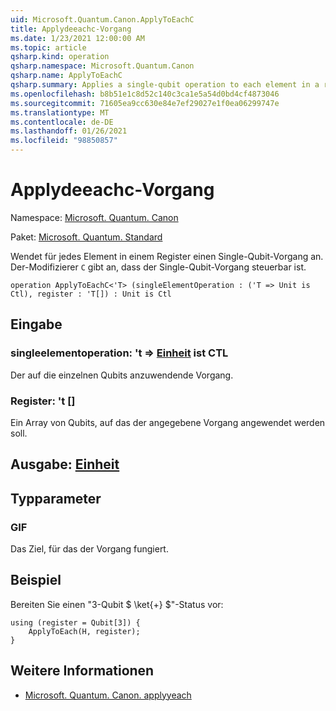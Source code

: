 ```yaml
---
uid: Microsoft.Quantum.Canon.ApplyToEachC
title: Applydeeachc-Vorgang
ms.date: 1/23/2021 12:00:00 AM
ms.topic: article
qsharp.kind: operation
qsharp.namespace: Microsoft.Quantum.Canon
qsharp.name: ApplyToEachC
qsharp.summary: Applies a single-qubit operation to each element in a register. The modifier `C` indicates that the single-qubit operation is controllable.
ms.openlocfilehash: b8b51e1c8d52c140c3ca1e5a54d0bd4cf4873046
ms.sourcegitcommit: 71605ea9cc630e84e7ef29027e1f0ea06299747e
ms.translationtype: MT
ms.contentlocale: de-DE
ms.lasthandoff: 01/26/2021
ms.locfileid: "98850857"
---
```

# <a name="applytoeachc-operation"></a>Applydeeachc-Vorgang

Namespace: [Microsoft. Quantum. Canon](xref:Microsoft.Quantum.Canon)

Paket: [Microsoft. Quantum. Standard](https://nuget.org/packages/Microsoft.Quantum.Standard)


Wendet für jedes Element in einem Register einen Single-Qubit-Vorgang an.
Der-Modifizierer `C` gibt an, dass der Single-Qubit-Vorgang steuerbar ist.

```qsharp
operation ApplyToEachC<'T> (singleElementOperation : ('T => Unit is Ctl), register : 'T[]) : Unit is Ctl
```


## <a name="input"></a>Eingabe

### <a name="singleelementoperation--t--unit--is-ctl"></a>singleelementoperation: 't => [Einheit](xref:microsoft.quantum.lang-ref.unit)  ist CTL

Der auf die einzelnen Qubits anzuwendende Vorgang.


### <a name="register--t"></a>Register: 't []

Ein Array von Qubits, auf das der angegebene Vorgang angewendet werden soll.



## <a name="output--unit"></a>Ausgabe: [Einheit](xref:microsoft.quantum.lang-ref.unit)



## <a name="type-parameters"></a>Typparameter

### <a name="t"></a>GIF

Das Ziel, für das der Vorgang fungiert.

## <a name="example"></a>Beispiel

Bereiten Sie einen "3-Qubit $ \ket{+} $"-Status vor:

```qsharp
using (register = Qubit[3]) {
    ApplyToEach(H, register);
}
```

## <a name="see-also"></a>Weitere Informationen

- [Microsoft. Quantum. Canon. applyyeach](xref:Microsoft.Quantum.Canon.ApplyToEach)